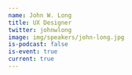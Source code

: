 ```yaml
---
name: John W. Long
title: UX Designer
twitter: johnwlong
image: img/speakers/john-long.jpg
is-podcast: false
is-event: true
current: true
---
```

